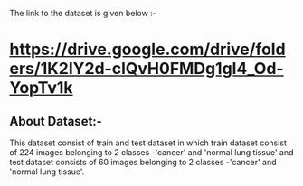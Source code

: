 The link to the dataset is given below :-

# https://drive.google.com/drive/folders/1K2IY2d-clQvH0FMDg1gl4_Od-YopTv1k

## About Dataset:-
This dataset consist of train and test dataset in which
train dataset consist of 224 images belonging to 2 classes -'cancer' and 'normal lung tissue' and test dataset consists of 60 images belonging to 2 classes -'cancer' and 'normal lung tissue'.